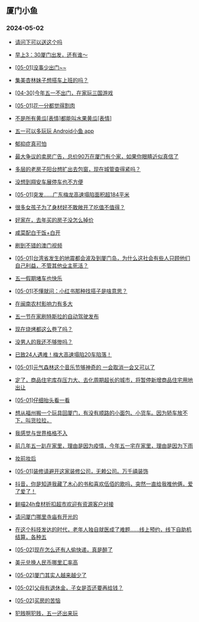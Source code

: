 ## 厦门小鱼 
### 2024-05-02

+ [请问下可以送这个吗](http://bbs.xmfish.com/read-htm-tid-18184237.html)

+ [早上3：30厦门出发，还有谁～](http://bbs.xmfish.com/read-htm-tid-18184247.html)

+ [[05-01]没事少出门~~](http://bbs.xmfish.com/read-htm-tid-18184300.html)

+ [集美杏林妹子想搭车上班的吗？](http://bbs.xmfish.com/read-htm-tid-18184240.html)

+ [[04-30]今年五一不出门，在家玩三国游戏](http://bbs.xmfish.com/read-htm-tid-18184250.html)

+ [[05-01]花一分都觉得割肉](http://bbs.xmfish.com/read-htm-tid-18184261.html)

+ [不是所有黄瓜[表情]都能叫水果黄瓜[表情]](http://bbs.xmfish.com/read-htm-tid-18184249.html)

+ [五一可以多玩玩 Android小鱼 app](http://bbs.xmfish.com/read-htm-tid-18184239.html)

+ [郁抑症真可怕](http://bbs.xmfish.com/read-htm-tid-18184410.html)

+ [最大争议的卖房广告，总价90万在厦门有个家，如果你眼睛近似真信了](http://bbs.xmfish.com/read-htm-tid-18184305.html)

+ [多层的老房子阳台想扩出去包窗，现在城管查得紧吗？](http://bbs.xmfish.com/read-htm-tid-18184387.html)

+ [没想到翔安车展停车也不方便](http://bbs.xmfish.com/read-htm-tid-18184395.html)

+ [[05-01]突发……广东梅龙高速塌陷面积超184平米](http://bbs.xmfish.com/read-htm-tid-18184406.html)

+ [很多女孩子为了身材好不敢敞开了吃值不值得？](http://bbs.xmfish.com/read-htm-tid-18184317.html)

+ [好家在，去年买的房子没怎么掉价](http://bbs.xmfish.com/read-htm-tid-18184473.html)

+ [咸菜配白干饭+白开](http://bbs.xmfish.com/read-htm-tid-18184346.html)

+ [刷到不错的澳门视频](http://bbs.xmfish.com/read-htm-tid-18184308.html)

+ [[05-01]台湾省发生的地震都会波及到厦门岛，为什么这社会有些人只顾他们自己利益，不管其他业主死活？](http://bbs.xmfish.com/read-htm-tid-18184372.html)

+ [五一假期堵车也快乐](http://bbs.xmfish.com/read-htm-tid-18184360.html)

+ [[05-01]不懂就问：小红书那种找搭子是啥意思？](http://bbs.xmfish.com/read-htm-tid-18184379.html)

+ [在闽南农村影响力有多大](http://bbs.xmfish.com/read-htm-tid-18184451.html)

+ [五一节在家刷特斯拉的自动驾驶发布](http://bbs.xmfish.com/read-htm-tid-18184356.html)

+ [现在烧烤都这么卷了吗？](http://bbs.xmfish.com/read-htm-tid-18184488.html)

+ [没男人的我还不够惨吗？](http://bbs.xmfish.com/read-htm-tid-18184502.html)

+ [已致24人遇难！梅大高速塌陷20车陷落！](http://bbs.xmfish.com/read-htm-tid-18184470.html)

+ [[05-01]元气森林这个音乐节够神奇的 一会取消一会又可以了](http://bbs.xmfish.com/read-htm-tid-18184442.html)

+ [定了，商品住宅库存压力大、去化周期超长的城市，将暂停新增商品住宅用地出让](http://bbs.xmfish.com/read-htm-tid-18184520.html)

+ [[05-01]仔细抬头看一看](http://bbs.xmfish.com/read-htm-tid-18184414.html)

+ [想从福州搬一个玩具回厦门，有没有顺路的小面包、小货车。因为轿车放不下，叫货拉拉，](http://bbs.xmfish.com/read-htm-tid-18184524.html)

+ [我感觉与世界格格不入](http://bbs.xmfish.com/read-htm-tid-18184531.html)

+ [前几年五一趴在家里，理由是因为疫情，今年五一宅在家里，理由是因为下雨](http://bbs.xmfish.com/read-htm-tid-18184471.html)

+ [妆前妆后](http://bbs.xmfish.com/read-htm-tid-18184462.html)

+ [[05-01]装修请避开这家装修公司，无赖公司。万千禧装饰](http://bbs.xmfish.com/read-htm-tid-18184464.html)

+ [抖音，你是知道我藏了木心的书和喜欢伍佰的歌吗，突然一直给我推他俩，爱了爱了！](http://bbs.xmfish.com/read-htm-tid-18184542.html)

+ [鲜喵24h食材折扣超市欢迎有资源客户对接](http://bbs.xmfish.com/read-htm-tid-18184508.html)

+ [请问厦门哪里寺庙有开光的](http://bbs.xmfish.com/read-htm-tid-18184550.html)

+ [在这个科技发达的时代，老年人独自就医成了难题……线上预约，线下自助机结算，各种五](http://bbs.xmfish.com/read-htm-tid-18184521.html)

+ [[05-02]现在怎么还有人偷快递，真是醉了](http://bbs.xmfish.com/read-htm-tid-18184540.html)

+ [美元兑换人民币哪里汇率高](http://bbs.xmfish.com/read-htm-tid-18184548.html)

+ [[05-02]厦门其实人越来越少了](http://bbs.xmfish.com/read-htm-tid-18184696.html)

+ [[05-02]父母有退休金，子女是否还要再给钱？](http://bbs.xmfish.com/read-htm-tid-18184654.html)

+ [[05-02]买房的苦恼](http://bbs.xmfish.com/read-htm-tid-18184714.html)

+ [犯贱啊犯贱，五一还出来玩](http://bbs.xmfish.com/read-htm-tid-18184683.html)

